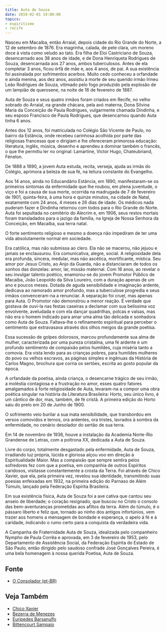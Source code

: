 ```yaml
---
title: Auta de Souza
date: 2019-02-01 19:00:00
topics: 
- espiritismo 
- recife
---
```


Nasceu em Macaíba, então Arraial, depois cidade do Rio Grande do Norte, a 12 de
setembro de 1876. Era magrinha, calada, de pele clara, um moreno doce à vista
como veludo ao tato. Era filha de Eloi Castriciano de Souza, desencarnado aos 38
anos de idade, e de Dona Henriqueta Rodrigues de Souza, desencarnada aos 27
anos, ambos tuberculosos. Antes de ela completar 3 anos, ficou órfã de mãe e,
aos 4 anos, de pai. A sua existência foi assinalada por sofrimentos acerbos.
Muito cedo conheceu a orfandade e ainda menina, aos dez anos, assistiu à morte
de seu querido irmão Irineu Leão Rodrigues de Souza, vitimado pelo fogo
produzido pela explosão de um lampião de querosene, na noite de 16 de fevereiro
de 1887.

Auta de Souza e seus quatro irmãos foram criados em Recife, no velho sobrado do
Arraial, na grande chácara, pela avó materna, Dona Silvina Maria da Conceição de
Paula Rodrigues, vulgarmente chamada Dindinha, e seu esposo Francisco de Paula
Rodrigues, que desencarnou quando Auta tinha 6 anos.

Antes dos 12 anos, foi matriculada no Colégio São Vicente de Paulo, no bairro da
Estância, onde recebeu carinhosa acolhida por parte das religiosas francesas que
o dirigiam e lhe ofereceram primorosa educação: literatura, inglês, música,
desenho e aprendeu a dominar também o francês, o que lhe permitiu ler no
original: Lamartine, Victor Hugo, Chateubriand, Fénelon.

De 1888 a 1890, a jovem Auta estuda, recita, verseja, ajuda as irmãs do Colégio,
aprimora a beleza de sua fé, na leitura constante do Evangelho.

Aos 14 anos, ainda no Educandário Estância, em 1890, manifestaram-se os
primeiros sintomas da enfermidade que lhe roubou, em plena juventude, o viço e
foi a causa de sua morte, ocorrida na madrugada de 7 de fevereiro de 1901,
quinta-feira, à uma hora e quinze minutos, na cidade de Natal, exatamente com 24
anos, 4 meses e 26 dias de idade. Os médicos nada puderam fazer e Dindinha
retornou com todos para o Rio Grande do Norte. Auta foi sepultada no cemitério
do Alecrim e, em 1906, seus restos mortais foram transladados para o jazigo da
família, na Igreja de Nossa Senhora da Conceição, em Macaíba, sua terra natal.

O forte sentimento religioso e mesmo a doença não impediram de ter uma vida
absolutamente normal em sociedade.

Era católica, mas não submissa ao clero. Ela não se macerou, não jejuou e jamais
se enclausurou. Era comunicativa, alegre, social. A religiosidade dela era
profunda, sincera, medular, mas não ascética, mortificante, mística. Seu amor
por Jesus Cristo, ao Anjo da Guarda, não a distanciaram de todos os sonhos das
donzelas: amor, lar, missão maternal. Com 16 anos, ao revelar o seu invulgar
talento poético, enamorou-se do jovem Promotor Público de Macaíba, João Leopoldo
da Silva Loureiro, com a duração apenas de um ano e poucos meses. Dotada de
aguda sensibilidade e imaginação ardente, dedicava ao namorado amor profundo,
mas a tuberculose progredia e seus irmãos convenceram-na a renunciar. A
separação foi cruel, mas apenas para Auta. O Promotor não demonstrou a menor
reação. É verdade que gostava de ouvi-la nas festas caseiras a declamar com sua
belíssima voz envolvente, aveludada e com ela dançar quadrilhas, polcas e
valsas, mas não era o homem indicado para amar uma alma tão delicada e sonhadora
como Auta de Souza. Faltava-lhe o refinamento espiritual para perceber o
sentimento que extravasava através dos olhos meigos da grande poetisa.

Essa sucessão de golpes dolorosos, marcou profundamente sua alma de mulher,
caracterizada por uma pureza cristalina, uma fé ardente e um profundo sentimento
de compaixão pelos humildes, cuja miséria tanto a comovia. Era vista lendo para
as crianças pobres, para humildes mulheres do povo ou velhos escravos, as
páginas simples e ingênuas da História de Carlos Magno, brochura que corria os
sertões, escrita ao gosto popular da época.

A orfandade da poetisa, ainda criança, o desencarne trágico de seu irmão, a
moléstia contagiosa e a frustração no amor, esses quatro fatores amalgamados à
forte religiosidade de Auta, levaram-na a compor uma obra poética singular na
história da Literatura Brasileira: Horto, seu único livro, é um cântico de dor,
mas, também, de fé cristã. A primeira edição do Horto saiu do prelo em 20 de
Junho de 1900.

O sofrimento veio burilar a sua inata sensibilidade, que transbordou em versos
comovidos e ternos, ora ardentes, ora tristes, lavrados à sombra da enfermidade,
no cenário desolador do sertão de sua terra.

Em 14 de novembro de 1936, houve a instalação da Academia Norte-Rio Grandense de
Letras, com a poltrona XX, dedicada a Auta de Souza.

Livre do corpo, totalmente desgastado pela enfermidade, Auta de Souza,
irradiando luz própria, lúcida e gloriosa alçou voo em direção à Espiritualidade
Maior. Mas a compaixão que sempre sentira pelos sofredores fez com que a
poetisa, em companhia de outros Espíritos caridosos, visitasse constantemente a
crosta da Terra. Foi através de Chico Xavier, que ela, pela primeira vez,
revelou sua identidade, transmitindo suas poesias enfeixadas em 1932, na
primeira edição do Parnaso de Além Túmulo, lançado pela Federação Espírita
Brasileira.

Em sua existência física, Auta de Souza foi a ave cativa que cantou seu anseio
de liberdade; o coração resignado, que buscou no Cristo o consolo das
bem-aventuranças prometidas aos aflitos da terra. Além do túmulo, é o pássaro
liberto e feliz que, tornado ao ninho dos antigos infortúnios, vem trazer aos
homens a mensagem de bondade e esperança, o apelo à fé e à caridade, indicando o
rumo certo para a conquista da verdadeira vida.

A Campanha de Fraternidade Auta de Souza, idealizada pelo companheiro Nympho de
Paula Corrêa e aprovada, em 3 de fevereiro de 1953, pelo Departamento de
Assistência Social, da Federação Espírita do Estado de São Paulo, então dirigido
pelo saudoso confrade José Gonçalves Pereira, é uma bela homenagem à nossa
querida Poetisa, Auta de Souza.

## Fonte
* [O Consolador (pt-BR)](http://www.oconsolador.com.br/linkfixo/biografias/autadesouza.html)

## Veja Também
* [Chico Xavier](../chico-xavier)
* [Bezerra de Menezes](../bezerra-de-menezes)
* [Eurípedes Barsanulfo](../euripedes-barsanulfo)
* [Bittencourt Sampaio](../bittencourt-sampaio)

